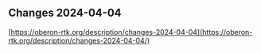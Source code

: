 ## Changes 2024-04-04

[https://oberon-rtk.org/description/changes-2024-04-04](https://oberon-rtk.org/description/changes-2024-04-04/)
